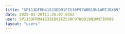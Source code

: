 ```yaml
---
title: "SP113DFRM41S33ED91FZS30F97W0B19N1WM7J0X89"
date: 2025-03-20T11:26:07.035Z
user: SP113DFRM41S33ED91FZS30F97W0B19N1WM7J0X89
layout: "users"
---
```

    